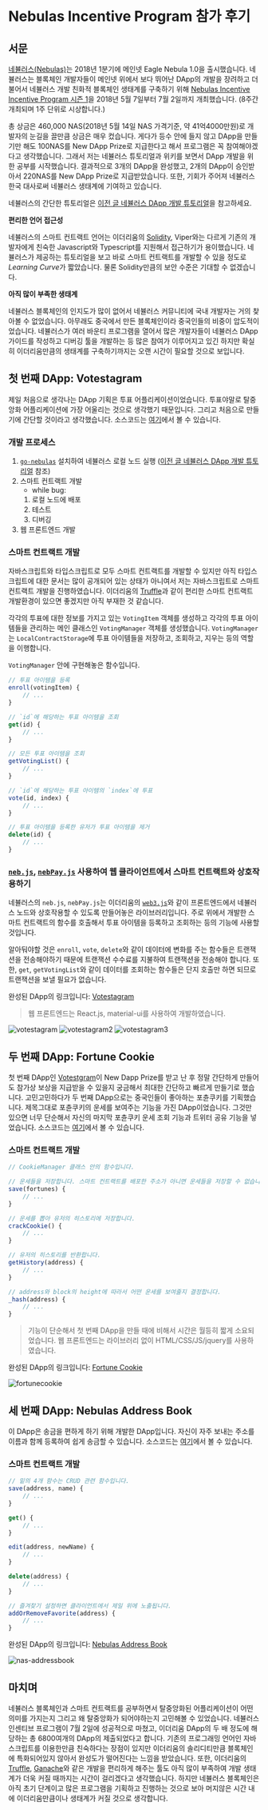 # Nebulas Incentive Program 참가 후기

## 서문

[네뷸러스(Nebulas)](https://nebulas.io/kr)는 2018년 1분기에 메인넷 Eagle Nebula 1.0을 출시했습니다. 네뷸러스는 블록체인 개발자들이 메인넷 위에서 보다 뛰어난 DApp의 개발을 장려하고 더불어서 네뷸러스 개발 친화적 블록체인 생태계를 구축하기 위해 [Nebulas Incentive Incentive Program 시즌 1](https://nebulas.io/incentive.html)을 2018년 5월 7일부터 7월 2일까지 개최했습니다. (8주간 개최되며 1주 단위로 시상합니다.)

총 상금은 460,000 NAS(2018년 5월 14일 NAS 가격기준, 약 41억4000만원)로 개발자의 눈길을 끌만큼 상금은 매우 컸습니다. 게다가 등수 안에 들지 않고 DApp을 만들기만 해도 100NAS를 New DApp Prize로 지급한다고 해서 프로그램은 꼭 참여해야겠다고 생각했습니다. 그래서 저는 네뷸러스 튜토리얼과 위키를 보면서 DApp 개발을 위한 공부를 시작했습니다. 결과적으로 3개의 DApp을 완성했고, 2개의 DApp이 승인받아서 220NAS를 New DApp Prize로 지급받았습니다. 또한, 기회가 주어져 네뷸러스 한국 대사로써 네뷸러스 생태계에 기여하고 있습니다.

네뷸러스의 간단한 튜토리얼은 [이전 글 네뷸러스 DApp 개발 튜토리얼]()을 참고하세요.

**편리한 언어 접근성**

네뷸러스의 스마트 컨트랙트 언어는 이더리움의 [Solidity](http://solidity.readthedocs.io/en/v0.4.24/), Viper와는 다르게 기존의 개발자에게 친숙한 Javascript와 Typescript를 지원해서 접근하기가 용이했습니다. 네뷸러스가 제공하는 튜토리얼을 보고 바로 스마트 컨트랙트를 개발할 수 있을 정도로 *Learning Curve*가 짧았습니다. 물론 Solidity만큼의 보안 수준은 기대할 수 없겠습니다.

**아직 많이 부족한 생태계**

네뷸러스 블록체인의 인지도가 많이 없어서 네뷸러스 커뮤니티에 국내 개발자는 거의 찾아볼 수 없었습니다. 아무래도 중국에서 만든 블록체인이라 중국인들의 비중이 압도적이었습니다. 네뷸러스가 여러 바운티 프로그램을 열어서 많은 개발자들이 네뷸러스 DApp 가이드를 작성하고 디버깅 툴을 개발하는 등 많은 참여가 이루어지고 있긴 하지만 확실히 이더리움만큼의 생태계를 구축하기까지는 오랜 시간이 필요할 것으로 보입니다.

## 첫 번째 DApp: Votestagram

제일 처음으로 생각나는 DApp 기획은 투표 어플리케이션이었습니다. 투표야말로 탈중앙화 어플리케이션에 가장 어울리는 것으로 생각했기 때문입니다. 그리고 처음으로 만들기에 간단할 것이라고 생각했습니다. 소스코드는 [여기](https://github.com/JonJee/nebulas-voting)에서 볼 수 있습니다.

### 개발 프로세스

1. [`go-nebulas`](https://github.com/nebulasio/go-nebulas) 설치하여 네뷸러스 로컬 노드 실행 ([이전 글 네뷸러스 DApp 개발 튜토리얼]() 참조)
2. 스마트 컨트랙트 개발
    * while bug:
    1. 로컬 노드에 배포
    2. 테스트
    3. 디버깅
3. 웹 프론트엔드 개발

### 스마트 컨트랙트 개발

자바스크립트와 타입스크립트로 모두 스마트 컨트랙트를 개발할 수 있지만 아직 타입스크립트에 대한 문서는 많이 공개되어 있는 상태가 아니여서 저는 자바스크립트로 스마트 컨트랙트 개발을 진행하였습니다. 이더리움의 [Truffle](https://truffleframework.com/)과 같이 편리한 스마트 컨트랙트 개발환경이 있으면 좋겠지만 아직 부재한 것 같습니다.

각각의 투표에 대한 정보를 가지고 있는 `VotingItem` 객체를 생성하고 각각의 투표 아이템들을 관리하는 메인 클래스인 `VotingManager` 객체를 생성했습니다. `VotingManager`는 `LocalContractStorage`에 투표 아이템들을 저장하고, 조회하고, 지우는 등의 역할을 이행합니다.

`VotingManager` 안에 구현해놓은 함수입니다.

```js
// 투표 아이템을 등록
enroll(votingItem) {
    // ...
}

// `id`에 해당하는 투표 아이템을 조회
get(id) {
    // ...
}

// 모든 투표 아이템을 조회
getVotingList() {
    // ...
}

// `id`에 해당하는 투표 아이템의 `index`에 투표
vote(id, index) {
    // ...
}

// 투표 아이템을 등록한 유저가 투표 아이템을 제거
delete(id) {
    // ...
}
```

### [`neb.js`](https://github.com/nebulasio/neb.js), [`nebPay.js`](https://github.com/nebulasio/nebPay) 사용하여 웹 클라이언트에서 스마트 컨트랙트와 상호작용하기

네뷸러스의 `neb.js`, `nebPay.js`는 이더리움의 [`web3.js`](https://web3js.readthedocs.io/en/1.0/)와 같이 프론트엔드에서 네뷸러스 노드와 상호작용할 수 있도록 만들어놓은 라이브러리입니다. 주로 위에서 개발한 스마트 컨트랙트의 함수를 호출해서 투표 아이템을 등록하고 조회하는 등의 기능에 사용할 것입니다.

알아둬야할 것은 `enroll`, `vote`, `delete`와 같이 데이터에 변화를 주는 함수들은 트랜잭션을 전송해야하기 때문에 트랜잭션 수수료를 지불하여 트랜잭션을 전송해야 합니다. 또한, `get`, `getVotingList`와 같이 데이터를 조회하는 함수들은 단지 호출만 하면 되므로 트랜잭션을 보낼 필요가 없습니다.

완성된 DApp의 링크입니다: [Votestagram](https://vote.nasd.app/)

> 웹 프론트엔드는 React.js, material-ui를 사용하여 개발하였습니다.

![votestagram](https://github.com/JonJee/nebulas-voting/blob/master/docs/img/capture_votinglistview.png?raw=true)
![votestagram2](https://github.com/JonJee/nebulas-voting/raw/master/docs/img/capture_voteview.png?raw=true)
![votestagram3](https://github.com/JonJee/nebulas-voting/raw/master/docs/img/capture_votingresult.png?raw=true)

## 두 번째 DApp: Fortune Cookie

첫 번째 DApp인 [Votestgram](https://vote.nasd.app)이 New Dapp Prize를 받고 난 후 정말 간단하게 만들어도 참가상 보상을 지급받을 수 있을지 궁금해서 최대한 간단하고 빠르게 만들기로 했습니다. 고민고민하다가 두 번째 DApp으로는 중국인들이 좋아하는 포츈쿠키를 기획했습니다. 제목그대로 포츈쿠키의 운세를 보여주는 기능을 가진 DApp이었습니다. 그것만 있으면 너무 단순해서 자신의 마지막 포츈쿠키 운세 조회 기능과 트위터 공유 기능을 넣었습니다. 소스코드는 [여기](https://github.com/JonJee/FortuneCookie)에서 볼 수 있습니다.

### 스마트 컨트랙트 개발

```js
// CookieManager 클래스 안의 함수입니다.

// 운세들을 저장합니다. 스마트 컨트랙트를 배포한 주소가 아니면 운세들을 저장할 수 없습니다.
save(fortunes) {
    // ...
}

// 운세를 뽑아 유저의 히스토리에 저장합니다.
crackCookie() {
    // ...
}

// 유저의 히스토리를 반환합니다.
getHistory(address) {
    // ...
}

// address와 block의 height에 따라서 어떤 운세를 보여줄지 결정합니다.
_hash(address) {
    // ...
}
```

> 기능이 단순해서 첫 번째 DApp을 만들 때에 비해서 시간은 월등히 짧게 소요되었습니다. 웹 프론트엔드는 라이브러리 없이 HTML/CSS/JS/jquery를 사용하였습니다.

완성된 DApp의 링크입니다: [Fortune Cookie](https://cookie.nasd.app/)

![fortunecookie](https://github.com/JonJee/nebulas-tutorial/blob/master/img/nip/fortunecookie.png?raw=true)

## 세 번째 DApp: Nebulas Address Book

이 DApp은 송금을 편하게 하기 위해 개발한 DApp입니다. 자신이 자주 보내는 주소를 이름과 함께 등록하여 쉽게 송금할 수 있습니다. 소스코드는 [여기](https://github.com/JonJee/nas-addressbook)에서 볼 수 있습니다.

### 스마트 컨트랙트 개발

```js
// 밑의 4개 함수는 CRUD 관련 함수입니다.
save(address, name) {
    // ...
}

get() {
    // ...
}

edit(address, newName) {
    // ...
}

delete(address) {
    // ...
}

// 즐겨찾기 설정하면 클라이언트에서 제일 위에 노출됩니다.
addOrRemoveFavorite(address) {
    // ...
}
```

완성된 DApp의 링크입니다: [Nebulas Address Book](https://nasd.app/)

![nas-addressbook](https://github.com/JonJee/nebulas-tutorial/blob/master/img/nip/nas-addressbook.png?raw=true)

## 마치며

네뷸러스 블록체인과 스마트 컨트랙트를 공부하면서 탈중앙화된 어플리케이션이 어떤 의미를 가지는지 그리고 왜 탈중앙화가 되어야하는지 고민해볼 수 있었습니다. 네뷸러스 인센티브 프로그램이 7월 2일에 성공적으로 마쳤고, 이더리움 DApp의 두 배 정도에 해당하는 총 6800여개의 DApp의 제출되었다고 합니다. 기존의 프로그래밍 언어인 자바스크립트를 이용한만큼 친숙하다는 장점이 있지만 이더리움의 솔리디티만큼 블록체인에 특화되어있지 않아서 완성도가 떨어진다는 느낌을 받았습니다. 또한, 이더리움의 [Truffle](https://truffleframework.com/), [Ganache](https://truffleframework.com/ganache)와 같은 개발을 편리하게 해주는 툴도 아직 많이 부족하여 개발 생태계가 더욱 커질 때까지는 시간이 걸리겠다고 생각했습니다. 하지만 네뷸러스 블록체인은 아직 초기 단계이고 많은 프로그램을 기획하고 진행하는 것으로 보아 머지않은 시간 내에 이더리움만큼이나 생태계가 커질 것으로 생각합니다.
